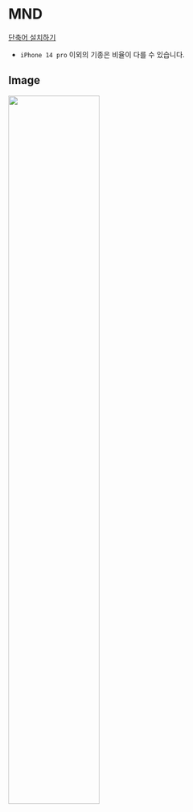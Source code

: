 # MND
[단축어 설치하기](https://www.icloud.com/shortcuts/5589cfb5396244f9994f9c3c0b99d518)

* `iPhone 14 pro` 이외의 기종은 비율이 다를 수 있습니다.

## Image
<img style="width: 60%;" src="https://github.com/LiF-Lee/MND/assets/66173558/6e5421be-6670-4beb-9760-bab8daa8fc60" />
